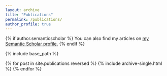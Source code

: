 ```yaml
---
layout: archive
title: "Publications"
permalink: /publications/
author_profile: true
---
```


{% if author.semanticscholar %}
  You can also find my articles on <u><a href="{{author.semanticscholar}}">my Semantic Scholar profile</a>.</u>
{% endif %}

{% include base_path %}

{% for post in site.publications reversed %}
  {% include archive-single.html %}
{% endfor %}
